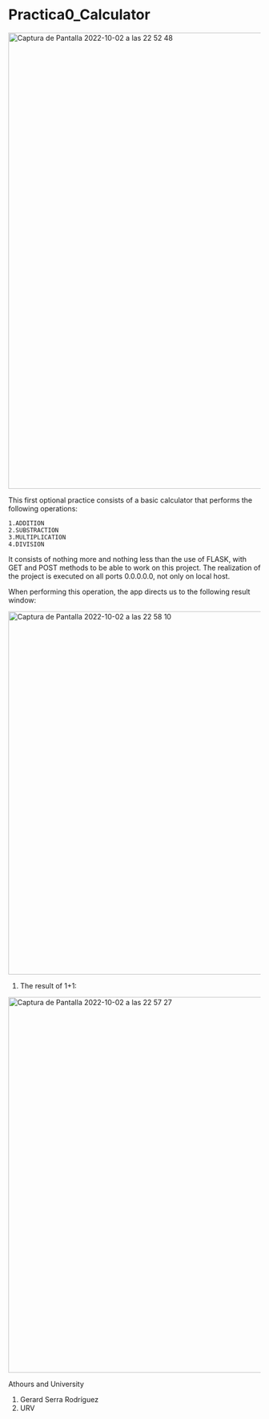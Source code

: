 # Practica0_Calculator

<img width="912" alt="Captura de Pantalla 2022-10-02 a las 22 52 48" src="https://user-images.githubusercontent.com/100229800/193475758-480c952f-c2e9-4353-9d75-4d38f6fb4815.png">

This first optional practice consists of a basic calculator that performs the following operations: 

    1.ADDITION
    2.SUBSTRACTION
    3.MULTIPLICATION
    4.DIVISION
    
It consists of nothing more and nothing less than the use of FLASK, with GET and POST methods to be able to work on this project. 
The realization of the project is executed on all ports 0.0.0.0.0, not only on local host.

When performing this operation, the app directs us to the following result window:

<img width="726" alt="Captura de Pantalla 2022-10-02 a las 22 58 10" src="https://user-images.githubusercontent.com/100229800/193475988-1d0a9214-50bd-4191-be6f-9b37838d6e50.png">
 
  1. The result of 1+1:
 
  
<img width="751" alt="Captura de Pantalla 2022-10-02 a las 22 57 27" src="https://user-images.githubusercontent.com/100229800/193475958-c16e86ca-b345-4274-854d-2f89cbb54e46.png">

Athours and University

  1. Gerard Serra Rodríguez
  2. URV
